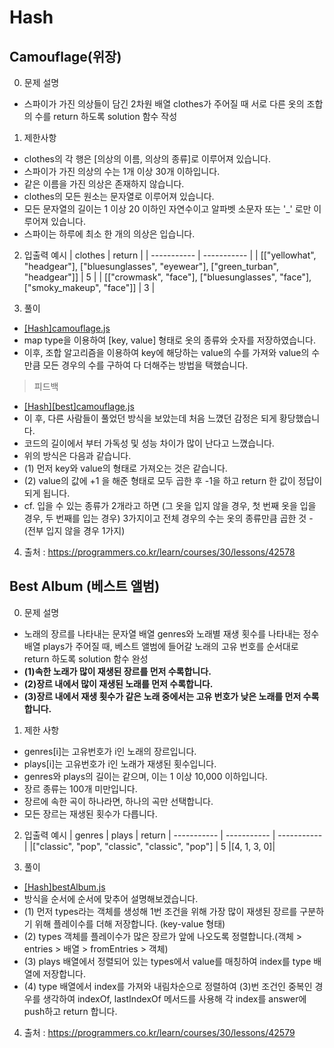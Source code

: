 # Hash

## Camouflage(위장)

0. 문제 설명

- 스파이가 가진 의상들이 담긴 2차원 배열 clothes가 주어질 때 서로 다른 옷의 조합의 수를 return 하도록 solution 함수 작성

1. 제한사항

- clothes의 각 행은 [의상의 이름, 의상의 종류]로 이루어져 있습니다.
- 스파이가 가진 의상의 수는 1개 이상 30개 이하입니다.
- 같은 이름을 가진 의상은 존재하지 않습니다.
- clothes의 모든 원소는 문자열로 이루어져 있습니다.
- 모든 문자열의 길이는 1 이상 20 이하인 자연수이고 알파벳 소문자 또는 '\_' 로만 이루어져 있습니다.
- 스파이는 하루에 최소 한 개의 의상은 입습니다.

2. 입출력 예시
   | clothes | return |
   | ----------- | ----------- |
   | [["yellowhat", "headgear"], ["bluesunglasses", "eyewear"], ["green_turban", "headgear"]] | 5 |
   | [["crowmask", "face"], ["bluesunglasses", "face"], ["smoky_makeup", "face"]] | 3 |

3. 풀이

- [[Hash]camouflage.js](https://github.com/tjfruddnjs1/Today-I-Learned/blob/main/Algorithm/Hash/%5BHash%5Dcamouflage.js)
- map type을 이용하여 [key, value] 형태로 옷의 종류와 숫자를 저장하였습니다.
- 이후, 조합 알고리즘을 이용하여 key에 해당하는 value의 수를 가져와 value의 수만큼 모든 경우의 수를 구하여 다 더해주는 방법을 택했습니다.

> 피드백

- [[Hash][best]camouflage.js](https://github.com/tjfruddnjs1/Today-I-Learned/blob/main/Algorithm/Hash/%5BHash%5D%5BBest%5Dcamouflage.js)
- 이 후, 다른 사람들이 풀었던 방식을 보았는데 처음 느꼈던 감정은 되게 황당했습니다.
- 코드의 길이에서 부터 가독성 및 성능 차이가 많이 난다고 느꼈습니다.
- 위의 방식은 다음과 같습니다.
- (1) 먼저 key와 value의 형태로 가져오는 것은 같습니다.
- (2) value의 값에 +1 을 해준 형태로 모두 곱한 후 -1을 하고 return 한 값이 정답이 되게 됩니다.
- cf. 입을 수 있는 종류가 2개라고 하면 (그 옷을 입지 않을 경우, 첫 번째 옷을 입을 경우, 두 번째를 입는 경우) 3가지이고 전체 경우의 수는 옷의 종류만큼 곱한 것 - (전부 입지 않을 경우 1가지)

4. 출처 : https://programmers.co.kr/learn/courses/30/lessons/42578

## Best Album (베스트 앨범)

0. 문제 설명

- 노래의 장르를 나타내는 문자열 배열 genres와 노래별 재생 횟수를 나타내는 정수 배열 plays가 주어질 때, 베스트 앨범에 들어갈 노래의 고유 번호를 순서대로 return 하도록 solution 함수 완성
- **(1)속한 노래가 많이 재생된 장르를 먼저 수록합니다.**
- **(2)장르 내에서 많이 재생된 노래를 먼저 수록합니다.**
- **(3)장르 내에서 재생 횟수가 같은 노래 중에서는 고유 번호가 낮은 노래를 먼저 수록합니다.**

1. 제한 사항

- genres[i]는 고유번호가 i인 노래의 장르입니다.
- plays[i]는 고유번호가 i인 노래가 재생된 횟수입니다.
- genres와 plays의 길이는 같으며, 이는 1 이상 10,000 이하입니다.
- 장르 종류는 100개 미만입니다.
- 장르에 속한 곡이 하나라면, 하나의 곡만 선택합니다.
- 모든 장르는 재생된 횟수가 다릅니다.

2. 입출력 예시
   | genres | plays | return
   | ----------- | ----------- | ----------- |
   |["classic", "pop", "classic", "classic", "pop"] | 5 |[4, 1, 3, 0]|

3. 풀이

- [[Hash]bestAlbum.js](https://github.com/tjfruddnjs1/Today-I-Learned/blob/main/Algorithm/Hash/%5BHash%5DbestAlbum.js)
- 방식을 순서에 순서에 맞추어 설명해보겠습니다.
- (1) 먼저 types라는 객체를 생성해 1번 조건을 위해 가장 많이 재생된 장르를 구분하기 위해 플레이수를 더해 저장합니다. (key-value 형태)
- (2) types 객체를 플레이수가 많은 장르가 앞에 나오도록 정렬합니다.(객체 > entries > 배열 > fromEntries > 객체)
- (3) plays 배열에서 정렬되어 있는 types에서 value를 매칭하여 index를 type 배열에 저장합니다.
- (4) type 배열에서 index를 가져와 내림차순으로 정렬하여 (3)번 조건인 중복인 경우를 생각하여 indexOf, lastIndexOf 메서드를 사용해 각 index를 answer에 push하고 return 합니다.

4. 출처 : https://programmers.co.kr/learn/courses/30/lessons/42579

